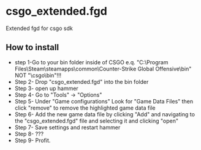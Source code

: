 # csgo_extended.fgd
Extended fgd for csgo sdk

## How to install
- step 1-Go to your bin folder inside of CSGO e.q. "C:\Program Files\Steam\steamapps\common\Counter-Strike Global Offensive\bin"
NOT "\csgo\bin"!!!
- Step 2- Drop "csgo_extended.fgd" into the bin folder
- Step 3- open up hammer
- Step 4- Go to "Tools" → "Options"
- Step 5- Under "Game configurations" Look for "Game Data Files" then click "remove" to remove the highlighted game data file
- Step 6- Add the new game data file by clicking "Add" and navigating to the "csgo_extended.fgd" file and selecting it and clicking "open"
- Step 7- Save settings and restart hammer
- Step 8- ???
- Step 9- Profit.

